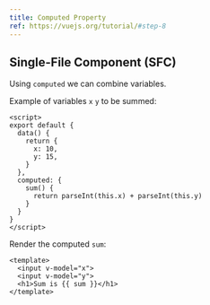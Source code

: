 ```yaml
---
title: Computed Property
ref: https://vuejs.org/tutorial/#step-8
---
```


## Single-File Component (SFC)

Using `computed` we can combine variables.

Example of variables `x` `y` to be summed:

```vue
<script>
export default {
  data() {
    return {
      x: 10,
      y: 15,
    }
  },
  computed: {
    sum() {
      return parseInt(this.x) + parseInt(this.y)
    }
  }
}
</script>
```

Render the computed `sum`:

```vue
<template>
  <input v-model="x">
  <input v-model="y">
  <h1>Sum is {{ sum }}</h1>
</template>
```
